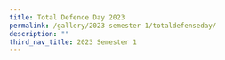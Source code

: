 ```yaml
---
title: Total Defence Day 2023
permalink: /gallery/2023-semester-1/totaldefenseday/
description: ""
third_nav_title: 2023 Semester 1
---
```

